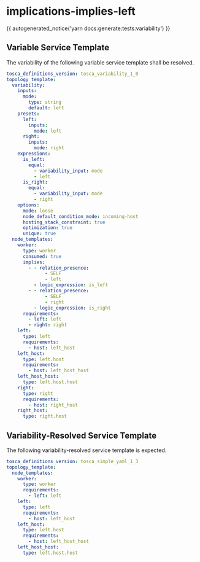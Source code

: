# implications-implies-left

{{ autogenerated_notice('yarn docs:generate:tests:variability') }}


## Variable Service Template

The variability of the following variable service template shall be resolved.

```yaml linenums="1"
tosca_definitions_version: tosca_variability_1_0
topology_template:
  variability:
    inputs:
      mode:
        type: string
        default: left
    presets:
      left:
        inputs:
          mode: left
      right:
        inputs:
          mode: right
    expressions:
      is_left:
        equal:
          - variability_input: mode
          - left
      is_right:
        equal:
          - variability_input: mode
          - right
    options:
      mode: loose
      node_default_condition_mode: incoming-host
      hosting_stack_constraint: true
      optimization: true
      unique: true
  node_templates:
    worker:
      type: worker
      consumed: true
      implies:
        - - relation_presence:
              - SELF
              - left
          - logic_expression: is_left
        - - relation_presence:
              - SELF
              - right
          - logic_expression: is_right
      requirements:
        - left: left
        - right: right
    left:
      type: left
      requirements:
        - host: left_host
    left_host:
      type: left.host
      requirements:
        - host: left_host_host
    left_host_host:
      type: left.host.host
    right:
      type: right
      requirements:
        - host: right_host
    right_host:
      type: right.host
```



## Variability-Resolved Service Template

The following variability-resolved service template is expected.

```yaml linenums="1"
tosca_definitions_version: tosca_simple_yaml_1_3
topology_template:
  node_templates:
    worker:
      type: worker
      requirements:
        - left: left
    left:
      type: left
      requirements:
        - host: left_host
    left_host:
      type: left.host
      requirements:
        - host: left_host_host
    left_host_host:
      type: left.host.host
```

